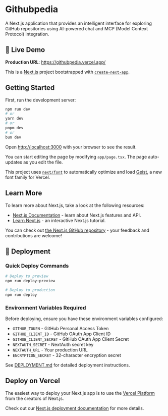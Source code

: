 # Githubpedia

A Next.js application that provides an intelligent interface for exploring GitHub repositories using AI-powered chat and MCP (Model Context Protocol) integration.

## 🚀 Live Demo

**Production URL**: https://githubpedia.vercel.app/

This is a [Next.js](https://nextjs.org) project bootstrapped with [`create-next-app`](https://nextjs.org/docs/app/api-reference/cli/create-next-app).

## Getting Started

First, run the development server:

```bash
npm run dev
# or
yarn dev
# or
pnpm dev
# or
bun dev
```

Open [http://localhost:3000](http://localhost:3000) with your browser to see the result.

You can start editing the page by modifying `app/page.tsx`. The page auto-updates as you edit the file.

This project uses [`next/font`](https://nextjs.org/docs/app/building-your-application/optimizing/fonts) to automatically optimize and load [Geist](https://vercel.com/font), a new font family for Vercel.

## Learn More

To learn more about Next.js, take a look at the following resources:

- [Next.js Documentation](https://nextjs.org/docs) - learn about Next.js features and API.
- [Learn Next.js](https://nextjs.org/learn) - an interactive Next.js tutorial.

You can check out [the Next.js GitHub repository](https://github.com/vercel/next.js) - your feedback and contributions are welcome!

## 🚀 Deployment

### Quick Deploy Commands

```bash
# Deploy to preview
npm run deploy:preview

# Deploy to production
npm run deploy
```

### Environment Variables Required

Before deploying, ensure you have these environment variables configured:

- `GITHUB_TOKEN` - GitHub Personal Access Token
- `GITHUB_CLIENT_ID` - GitHub OAuth App Client ID
- `GITHUB_CLIENT_SECRET` - GitHub OAuth App Client Secret
- `NEXTAUTH_SECRET` - NextAuth secret key
- `NEXTAUTH_URL` - Your production URL
- `ENCRYPTION_SECRET` - 32-character encryption secret

See [DEPLOYMENT.md](./DEPLOYMENT.md) for detailed deployment instructions.

## Deploy on Vercel

The easiest way to deploy your Next.js app is to use the [Vercel Platform](https://vercel.com/new?utm_medium=default-template&filter=next.js&utm_source=create-next-app&utm_campaign=create-next-app-readme) from the creators of Next.js.

Check out our [Next.js deployment documentation](https://nextjs.org/docs/app/building-your-application/deploying) for more details.
